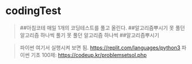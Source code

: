 # codingTest

> ##아침코테 매일 1개의 코딩테스트를 풀고 올린다. ##알고리즘뿌시기 못 풀던 알고리즘 하나씩 풀기
> 못 풀던 알고리즘 하나씩 ##알고리즘뿌시기

> 파이썬 여기서 실행시켜 보면 됨. https://replit.com/languages/python3
> 파이썬 기초 100제: https://codeup.kr/problemsetsol.php
